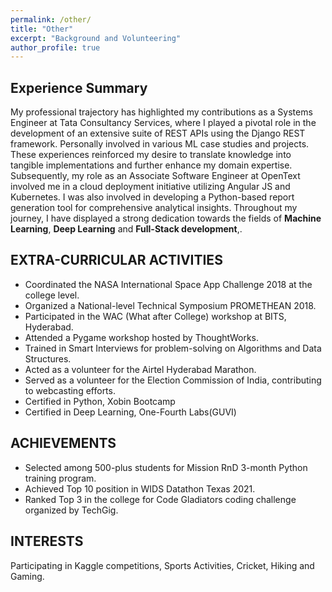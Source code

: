 ```yaml
---
permalink: /other/
title: "Other"
excerpt: "Background and Volunteering"
author_profile: true
---
```


Experience Summary
------
My professional trajectory has highlighted my contributions as a Systems Engineer at Tata Consultancy Services, where I played a pivotal role in the development of an extensive suite of REST APIs using the Django REST framework. Personally involved in various ML case studies and projects. These experiences reinforced my desire to translate knowledge into tangible implementations and further enhance my domain expertise. Subsequently, my role as an Associate Software Engineer at OpenText involved me in a cloud deployment initiative utilizing Angular JS and Kubernetes. I was also involved in developing a Python-based report generation tool for comprehensive analytical insights. Throughout my journey, I have displayed a strong dedication towards the fields of **Machine Learning**, **Deep Learning** and **Full-Stack development**,.

EXTRA-CURRICULAR ACTIVITIES
------

- Coordinated the NASA International Space App Challenge 2018 at the college level.
- Organized a National-level Technical Symposium PROMETHEAN 2018.
- Participated in the WAC (What after College) workshop at BITS, Hyderabad.
- Attended a Pygame workshop hosted by ThoughtWorks.
- Trained in Smart Interviews for problem-solving on Algorithms and Data Structures.
- Acted as a volunteer for the Airtel Hyderabad Marathon.
- Served as a volunteer for the Election Commission of India, contributing to webcasting efforts.
- Certified in Python, Xobin Bootcamp
- Certified in Deep Learning, One-Fourth Labs(GUVI)

ACHIEVEMENTS
------

- Selected among 500-plus students for Mission RnD 3-month Python training program.
- Achieved Top 10 position in WIDS Datathon Texas 2021.
- Ranked Top 3 in the college for Code Gladiators coding challenge organized by TechGig.


INTERESTS
------
Participating in Kaggle competitions, Sports Activities, Cricket, Hiking and Gaming.